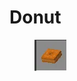 # Donut

<figure><img src="../../../.gitbook/assets/image (41).png" alt=""><figcaption></figcaption></figure>
